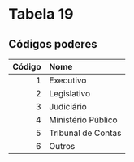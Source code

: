 # Tabela 19
## Códigos poderes

 | Código | Nome               |
 | -----: | :----------------- |
 | 1      | Executivo          |
 | 2      | Legislativo        |
 | 3      | Judiciário         |
 | 4      | Ministério Público |
 | 5      | Tribunal de Contas |
 | 6      | Outros             |
